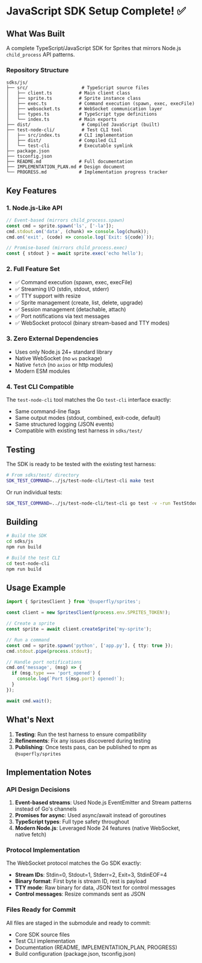 # JavaScript SDK Setup Complete! ✅

## What Was Built

A complete TypeScript/JavaScript SDK for Sprites that mirrors Node.js `child_process` API patterns.

### Repository Structure

```
sdks/js/
├── src/                    # TypeScript source files
│   ├── client.ts          # Main client class
│   ├── sprite.ts          # Sprite instance class
│   ├── exec.ts            # Command execution (spawn, exec, execFile)
│   ├── websocket.ts       # WebSocket communication layer
│   ├── types.ts           # TypeScript type definitions
│   └── index.ts           # Main exports
├── dist/                   # Compiled JavaScript (built)
├── test-node-cli/          # Test CLI tool
│   ├── src/index.ts       # CLI implementation
│   ├── dist/              # Compiled CLI
│   └── test-cli           # Executable symlink
├── package.json
├── tsconfig.json
├── README.md              # Full documentation
├── IMPLEMENTATION_PLAN.md # Design document
└── PROGRESS.md            # Implementation progress tracker
```

## Key Features

### 1. Node.js-Like API
```typescript
// Event-based (mirrors child_process.spawn)
const cmd = sprite.spawn('ls', ['-la']);
cmd.stdout.on('data', (chunk) => console.log(chunk));
cmd.on('exit', (code) => console.log(`Exit: ${code}`));

// Promise-based (mirrors child_process.exec)
const { stdout } = await sprite.exec('echo hello');
```

### 2. Full Feature Set
- ✅ Command execution (spawn, exec, execFile)
- ✅ Streaming I/O (stdin, stdout, stderr)
- ✅ TTY support with resize
- ✅ Sprite management (create, list, delete, upgrade)
- ✅ Session management (detachable, attach)
- ✅ Port notifications via text messages
- ✅ WebSocket protocol (binary stream-based and TTY modes)

### 3. Zero External Dependencies
- Uses only Node.js 24+ standard library
- Native WebSocket (no `ws` package)
- Native `fetch` (no `axios` or http modules)
- Modern ESM modules

### 4. Test CLI Compatible
The `test-node-cli` tool matches the Go `test-cli` interface exactly:
- Same command-line flags
- Same output modes (stdout, combined, exit-code, default)
- Same structured logging (JSON events)
- Compatible with existing test harness in `sdks/test/`

## Testing

The SDK is ready to be tested with the existing test harness:

```bash
# From sdks/test/ directory
SDK_TEST_COMMAND=../js/test-node-cli/test-cli make test
```

Or run individual tests:

```bash
SDK_TEST_COMMAND=../js/test-node-cli/test-cli go test -v -run TestStdoutStreaming
```

## Building

```bash
# Build the SDK
cd sdks/js
npm run build

# Build the test CLI
cd test-node-cli
npm run build
```

## Usage Example

```typescript
import { SpritesClient } from '@superfly/sprites';

const client = new SpritesClient(process.env.SPRITES_TOKEN!);

// Create a sprite
const sprite = await client.createSprite('my-sprite');

// Run a command
const cmd = sprite.spawn('python', ['app.py'], { tty: true });
cmd.stdout.pipe(process.stdout);

// Handle port notifications
cmd.on('message', (msg) => {
  if (msg.type === 'port_opened') {
    console.log(`Port ${msg.port} opened!`);
  }
});

await cmd.wait();
```

## What's Next

1. **Testing**: Run the test harness to ensure compatibility
2. **Refinements**: Fix any issues discovered during testing
3. **Publishing**: Once tests pass, can be published to npm as `@superfly/sprites`

## Implementation Notes

### API Design Decisions

1. **Event-based streams**: Used Node.js EventEmitter and Stream patterns instead of Go's channels
2. **Promises for async**: Used async/await instead of goroutines
3. **TypeScript types**: Full type safety throughout
4. **Modern Node.js**: Leveraged Node 24 features (native WebSocket, native fetch)

### Protocol Implementation

The WebSocket protocol matches the Go SDK exactly:
- **Stream IDs**: Stdin=0, Stdout=1, Stderr=2, Exit=3, StdinEOF=4
- **Binary format**: First byte is stream ID, rest is payload
- **TTY mode**: Raw binary for data, JSON text for control messages
- **Control messages**: Resize commands sent as JSON

### Files Ready for Commit

All files are staged in the submodule and ready to commit:
- Core SDK source files
- Test CLI implementation
- Documentation (README, IMPLEMENTATION_PLAN, PROGRESS)
- Build configuration (package.json, tsconfig.json)

